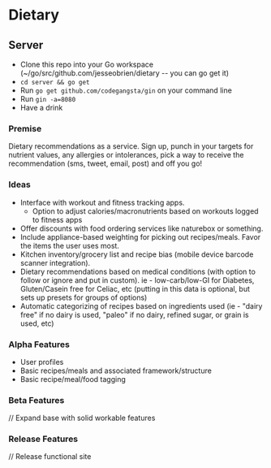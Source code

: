 # Dietary

## Server

* Clone this repo into your Go workspace (~/go/src/github.com/jesseobrien/dietary -- you can go get it)
* `cd server && go get`
* Run `go get github.com/codegangsta/gin` on your command line
* Run `gin -a=8080`
* Have a drink

### Premise

Dietary recommendations as a service. Sign up, punch in your targets for nutrient values, any allergies or intolerances, pick a way to receive the recommendation (sms, tweet, email, post) and off you go!

### Ideas

* Interface with workout and fitness tracking apps.
   * Option to adjust calories/macronutrients based on workouts logged to fitness apps
* Offer discounts with food ordering services like naturebox or something.
* Include appliance-based weighting for picking out recipes/meals. Favor the items the user uses most.
* Kitchen inventory/grocery list and recipe bias (mobile device barcode scanner integration).
* Dietary recommendations based on medical conditions (with option to follow or ignore and put in custom). ie - low-carb/low-GI for Diabetes, Gluten/Casein free for Celiac, etc (putting in this data is optional, but sets up presets for groups of options)
* Automatic categorizing of recipes based on ingredients used (ie - "dairy free" if no dairy is used, "paleo" if no dairy, refined sugar, or grain is used, etc)

### Alpha Features

* User profiles
* Basic recipes/meals and associated framework/structure
* Basic recipe/meal/food tagging

### Beta Features

// Expand base with solid workable features

### Release Features

// Release functional site
